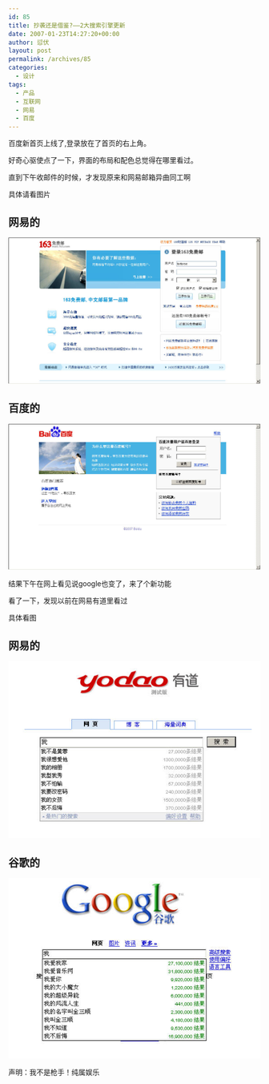 ```yaml
---
id: 85
title: 抄袭还是借鉴?——2大搜索引擎更新
date: 2007-01-23T14:27:20+00:00
author: 愆伏
layout: post
permalink: /archives/85
categories:
  - 设计
tags:
  - 产品
  - 互联网
  - 网易
  - 百度
---
```

百度新首页上线了,登录放在了首页的右上角。
  
好奇心驱使点了一下，界面的布局和配色总觉得在哪里看过。
  
直到下午收邮件的时候，才发现原来和网易邮箱异曲同工啊
  
具体请看图片

## 网易的

![163](/wp-content/uploads/200701/23_143107_163.jpg)

## 百度的

![baidu](/wp-content/uploads/200701/23_143128_baidu.jpg)

结果下午在网上看见说google也变了，来了个新功能
  
看了一下，发现以前在网易有道里看过
  
具体看图

## 网易的

![163](/wp-content/uploads/200701/23_151200_163.jpg)

## 谷歌的

![google](/wp-content/uploads/200701/23_151225_google.jpg) 

声明：我不是枪手！纯属娱乐